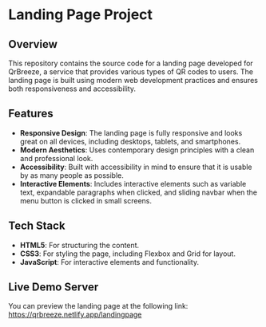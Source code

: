 # Landing Page Project

## Overview

This repository contains the source code for a landing page developed for QrBreeze, a service that provides various types of QR codes to users.
The landing page is built using modern web development practices and ensures both responsiveness and accessibility.

## Features

- **Responsive Design**: The landing page is fully responsive and looks great on all devices, including desktops, tablets, and smartphones.
- **Modern Aesthetics**: Uses contemporary design principles with a clean and professional look.
- **Accessibility**: Built with accessibility in mind to ensure that it is usable by as many people as possible.
- **Interactive Elements**: Includes interactive elements such as variable text, expandable paragraphs when clicked, and sliding navbar when the menu button is clicked in small screens.

## Tech Stack

- **HTML5**: For structuring the content.
- **CSS3**: For styling the page, including Flexbox and Grid for layout.
- **JavaScript**: For interactive elements and functionality.

## Live Demo Server

You can preview the landing page at the following link:
https://qrbreeze.netlify.app/landingpage
